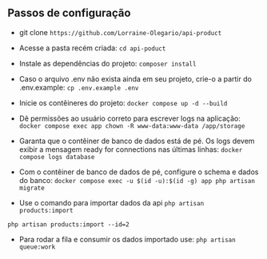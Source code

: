 ## Passos de configuração

- git clone
`https://github.com/Lorraine-Olegario/api-product`

- Acesse a pasta recém criada:
`cd api-poduct`

- Instale as dependências do projeto:
`composer install`

- Caso o arquivo .env não exista ainda em seu projeto, crie-o a partir do .env.example:
`cp .env.example .env`

- Inicie os contêineres do projeto:
`docker compose up -d --build` 

- Dê permissões ao usuário correto para escrever logs na aplicação:
`docker compose exec app chown -R www-data:www-data /app/storage`

- Garanta que o contêiner de banco de dados está de pé. Os logs devem exibir a mensagem ready for connections nas últimas linhas:
`docker compose logs database`

- Com o contêiner de banco de dados de pé, configure o schema e dados do banco:
`docker compose exec -u $(id -u):$(id -g) app php artisan migrate`


- Use o comando para importar dados da api
`php artisan products:import`

`php artisan products:import --id=2`

- Para rodar a fila e consumir os dados importado use:
`php artisan queue:work`

